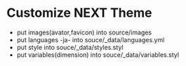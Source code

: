 # Customize NEXT Theme

- put images(avator,favicon) into source/images
- put languages -ja- into souce/_data/languages.yml
- put style into souce/_data/styles.styl
- put variables(dimension) into souce/_data/variables.styl
